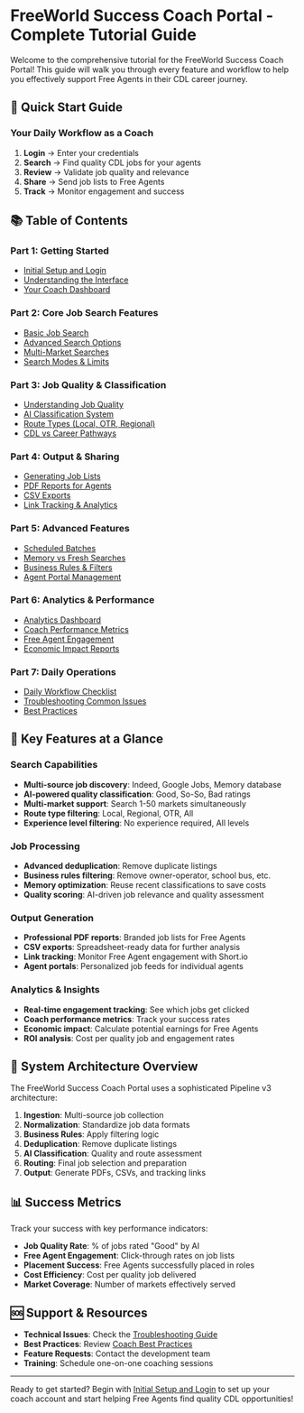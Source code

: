 # FreeWorld Success Coach Portal - Complete Tutorial Guide

Welcome to the comprehensive tutorial for the FreeWorld Success Coach Portal! This guide will walk you through every feature and workflow to help you effectively support Free Agents in their CDL career journey.

## 🚀 Quick Start Guide

### Your Daily Workflow as a Coach

1. **Login** → Enter your credentials
2. **Search** → Find quality CDL jobs for your agents
3. **Review** → Validate job quality and relevance
4. **Share** → Send job lists to Free Agents
5. **Track** → Monitor engagement and success

## 📚 Table of Contents

### Part 1: Getting Started
- [Initial Setup and Login](01-getting-started.md)
- [Understanding the Interface](02-interface-overview.md)
- [Your Coach Dashboard](03-dashboard.md)

### Part 2: Core Job Search Features
- [Basic Job Search](04-basic-search.md)
- [Advanced Search Options](05-advanced-search.md)
- [Multi-Market Searches](06-multi-market.md)
- [Search Modes & Limits](07-search-modes.md)

### Part 3: Job Quality & Classification
- [Understanding Job Quality](08-job-quality.md)
- [AI Classification System](09-ai-classification.md)
- [Route Types (Local, OTR, Regional)](10-route-types.md)
- [CDL vs Career Pathways](11-cdl-pathways.md)

### Part 4: Output & Sharing
- [Generating Job Lists](12-generating-lists.md)
- [PDF Reports for Agents](13-pdf-reports.md)
- [CSV Exports](14-csv-exports.md)
- [Link Tracking & Analytics](15-link-tracking.md)

### Part 5: Advanced Features
- [Scheduled Batches](16-scheduled-batches.md)
- [Memory vs Fresh Searches](17-memory-fresh.md)
- [Business Rules & Filters](18-business-rules.md)
- [Agent Portal Management](19-agent-portals.md)

### Part 6: Analytics & Performance
- [Analytics Dashboard](20-analytics.md)
- [Coach Performance Metrics](21-performance.md)
- [Free Agent Engagement](22-engagement.md)
- [Economic Impact Reports](23-economic-impact.md)

### Part 7: Daily Operations
- [Daily Workflow Checklist](24-daily-workflow.md)
- [Troubleshooting Common Issues](25-troubleshooting.md)
- [Best Practices](26-best-practices.md)

## 🎯 Key Features at a Glance

### Search Capabilities
- **Multi-source job discovery**: Indeed, Google Jobs, Memory database
- **AI-powered quality classification**: Good, So-So, Bad ratings
- **Multi-market support**: Search 1-50 markets simultaneously
- **Route type filtering**: Local, Regional, OTR, All
- **Experience level filtering**: No experience required, All levels

### Job Processing
- **Advanced deduplication**: Remove duplicate listings
- **Business rules filtering**: Remove owner-operator, school bus, etc.
- **Memory optimization**: Reuse recent classifications to save costs
- **Quality scoring**: AI-driven job relevance and quality assessment

### Output Generation
- **Professional PDF reports**: Branded job lists for Free Agents
- **CSV exports**: Spreadsheet-ready data for further analysis
- **Link tracking**: Monitor Free Agent engagement with Short.io
- **Agent portals**: Personalized job feeds for individual agents

### Analytics & Insights
- **Real-time engagement tracking**: See which jobs get clicked
- **Coach performance metrics**: Track your success rates
- **Economic impact**: Calculate potential earnings for Free Agents
- **ROI analysis**: Cost per quality job and engagement rates

## 🔑 System Architecture Overview

The FreeWorld Success Coach Portal uses a sophisticated Pipeline v3 architecture:

1. **Ingestion**: Multi-source job collection
2. **Normalization**: Standardize job data formats
3. **Business Rules**: Apply filtering logic
4. **Deduplication**: Remove duplicate listings
5. **AI Classification**: Quality and route assessment
6. **Routing**: Final job selection and preparation
7. **Output**: Generate PDFs, CSVs, and tracking links

## 📊 Success Metrics

Track your success with key performance indicators:
- **Job Quality Rate**: % of jobs rated "Good" by AI
- **Free Agent Engagement**: Click-through rates on job lists
- **Placement Success**: Free Agents successfully placed in roles
- **Cost Efficiency**: Cost per quality job delivered
- **Market Coverage**: Number of markets effectively served

## 🆘 Support & Resources

- **Technical Issues**: Check the [Troubleshooting Guide](25-troubleshooting.md)
- **Best Practices**: Review [Coach Best Practices](26-best-practices.md)
- **Feature Requests**: Contact the development team
- **Training**: Schedule one-on-one coaching sessions

---

Ready to get started? Begin with [Initial Setup and Login](01-getting-started.md) to set up your coach account and start helping Free Agents find quality CDL opportunities!